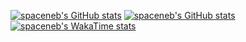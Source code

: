 [![spaceneb's GitHub stats](https://github-readme-stats.vercel.app/api?username=spaceneb&count_private=true&show_icons=true&theme=dracula)](https://github.com/anuraghazra/github-readme-stats)
[![spaceneb's GitHub stats](https://github-readme-stats.vercel.app/api/top-langs?username=spaceneb&layout=compact&count_private=true&show_icons=true&theme=dracula)](https://github.com/anuraghazra/github-readme-stats)
[![spaceneb's WakaTime stats](https://github-readme-stats.vercel.app/api/wakatime?username=spaceneb&layout=compact&count_private=true&show_icons=true&theme=dracula)](https://github.com/anuraghazra/github-readme-stats)
